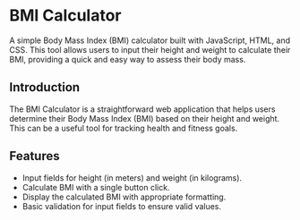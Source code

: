 # BMI Calculator

A simple Body Mass Index (BMI) calculator built with JavaScript, HTML, and CSS. This tool allows users to input their height and weight to calculate their BMI, providing a quick and easy way to assess their body mass.


## Introduction
The BMI Calculator is a straightforward web application that helps users determine their Body Mass Index (BMI) based on their height and weight. This can be a useful tool for tracking health and fitness goals.

## Features
- Input fields for height (in meters) and weight (in kilograms).
- Calculate BMI with a single button click.
- Display the calculated BMI with appropriate formatting.
- Basic validation for input fields to ensure valid values.

